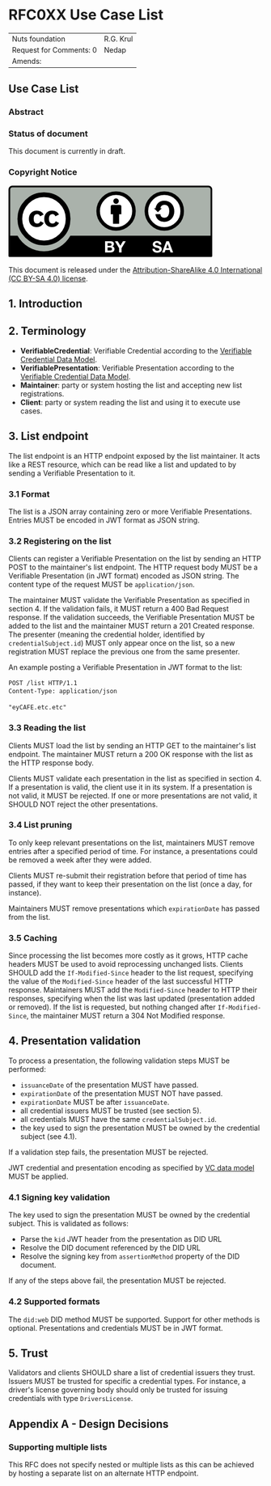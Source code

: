 # RFC0XX Use Case List

|                          |           |
|:-------------------------|:----------|
| Nuts foundation          | R.G. Krul |
| Request for Comments: 0  | Nedap     |
| Amends:                  |           |

## Use Case List

### Abstract

### Status of document

This document is currently in draft.

### Copyright Notice

![](../.gitbook/assets/license.png)

This document is released under the [Attribution-ShareAlike 4.0 International \(CC BY-SA 4.0\) license](https://creativecommons.org/licenses/by-sa/4.0/).

## 1.  Introduction

## 2. Terminology

* **VerifiableCredential**: Verifiable Credential according to the [Verifiable Credential Data Model](https://www.w3.org/TR/vc-data-model/).
* **VerifiablePresentation**: Verifiable Presentation according to the [Verifiable Credential Data Model](https://www.w3.org/TR/vc-data-model/).
* **Maintainer**: party or system hosting the list and accepting new list registrations.
* **Client**: party or system reading the list and using it to execute use cases.

## 3. List endpoint

The list endpoint is an HTTP endpoint exposed by the list maintainer.
It acts like a REST resource, which can be read like a list and updated to by sending a Verifiable Presentation to it.

### 3.1 Format

The list is a JSON array containing zero or more Verifiable Presentations. Entries MUST be encoded in JWT format as JSON string.

### 3.2 Registering on the list

Clients can register a Verifiable Presentation on the list by sending an HTTP POST to the maintainer's list endpoint.
The HTTP request body MUST be a Verifiable Presentation (in JWT format) encoded as JSON string. The content type of the request MUST be `application/json`.

The maintainer MUST validate the Verifiable Presentation as specified in section 4. If the validation fails, it MUST return a 400 Bad Request response.
If the validation succeeds, the Verifiable Presentation MUST be added to the list and the maintainer MUST return a 201 Created response.
The presenter (meaning the credential holder, identified by `credentialSubject.id`) MUST only appear once on the list,
so a new registration MUST replace the previous one from the same presenter. 

An example posting a Verifiable Presentation in JWT format to the list:

```http request
POST /list HTTP/1.1
Content-Type: application/json

"eyCAFE.etc.etc"
```

### 3.3 Reading the list

Clients MUST load the list by sending an HTTP GET to the maintainer's list endpoint.
The maintainer MUST return a 200 OK response with the list as the HTTP response body.

Clients MUST validate each presentation in the list as specified in section 4.
If a presentation is valid, the client use it in its system. If a presentation is not valid, it MUST be rejected.
If one or more presentations are not valid, it SHOULD NOT reject the other presentations.

### 3.4 List pruning

To only keep relevant presentations on the list, maintainers MUST remove entries after a specified period of time.
For instance, a presentations could be removed a week after they were added.

Clients MUST re-submit their registration before that period of time has passed, if they want to keep their presentation on the list (once a day, for instance).

Maintainers MUST remove presentations which ``expirationDate`` has passed from the list.

### 3.5 Caching

Since processing the list becomes more costly as it grows, HTTP cache headers MUST be used to avoid reprocessing unchanged lists.
Clients SHOULD add the ``If-Modified-Since`` header to the list request, specifying the value of the ``Modified-Since`` header of the last successful HTTP response. 
Maintainers MUST add the ``Modified-Since`` header to HTTP their responses, specifying when the list was last updated (presentation added or removed).
If the list is requested, but nothing changed after ``If-Modified-Since``, the maintainer MUST return a 304 Not Modified response.

## 4. Presentation validation

To process a presentation, the following validation steps MUST be performed:

- ``issuanceDate`` of the presentation MUST have passed.
- ``expirationDate`` of the presentation MUST NOT have passed.
- ``expirationDate`` MUST be after ``issuanceDate``.
- all credential issuers MUST be trusted (see section 5). 
- all credentials MUST have the same `credentialSubject.id`.
- the key used to sign the presentation MUST be owned by the credential subject (see 4.1).

If a validation step fails, the presentation MUST be rejected.

JWT credential and presentation encoding as specified by [VC data model](https://www.w3.org/TR/vc-data-model/#jwt-decoding) MUST be applied.

### 4.1 Signing key validation

The key used to sign the presentation MUST be owned by the credential subject.
This is validated as follows:

- Parse the ``kid`` JWT header from the presentation as DID URL
- Resolve the DID document referenced by the DID URL
- Resolve the signing key from ``assertionMethod`` property of the DID document.

If any of the steps above fail, the presentation MUST be rejected.

### 4.2 Supported formats

The ``did:web`` DID method MUST be supported. Support for other methods is optional.
Presentations and credentials MUST be in JWT format.

## 5. Trust

Validators and clients SHOULD share a list of credential issuers they trust.
Issuers MUST be trusted for specific a credential types.
For instance, a driver's license governing body should only be trusted for issuing credentials with type ``DriversLicense``.

## Appendix A - Design Decisions

### Supporting multiple lists

This RFC does not specify nested or multiple lists as this can be achieved by hosting a separate list on an alternate HTTP endpoint.